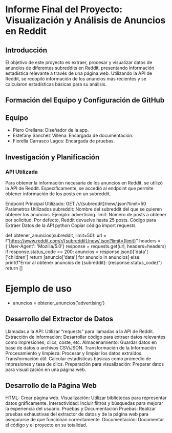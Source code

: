 # Informe Final del Proyecto: Visualización y Análisis de Anuncios en Reddit
## Introducción
El objetivo de este proyecto es extraer, procesar y visualizar datos de anuncios de diferentes subreddits en Reddit, presentando información estadística relevante a través de una página web. Utilizando la API de Reddit, se recopiló información de los anuncios más recientes y se calcularon estadísticas básicas para su análisis.

## Formación del Equipo y Configuración de GitHub
## Equipo
- Piero Orellana: Diseñador de la app.
- Estefany Sanchez Villena: Encargada de documentación.
- Fiorella Carrasco Lagos: Encargada de pruebas.
## Investigación y Planificación
### API Utilizada
Para obtener la información necesaria de los anuncios en Reddit, se utilizó la API de Reddit. Específicamente, se accedió al endpoint que permite obtener información de los posts en un subreddit.

Endpoint Principal Utilizado:
GET /r/{subreddit}/new/.json?limit=50
Parámetros Utilizados
subreddit: Nombre del subreddit del que se quieren obtener los anuncios. Ejemplo: advertising.
limit: Número de posts a obtener por solicitud. Por defecto, Reddit devuelve hasta 25 posts.
Código para Extraer Datos de la API
python
Copiar código
import requests

def obtener_anuncios(subreddit, limit=50):
    url = f"https://www.reddit.com/r/{subreddit}/new/.json?limit={limit}"
    headers = {'User-Agent': 'Mozilla/5.0'}
    response = requests.get(url, headers=headers)
    if response.status_code == 200:
        anuncios = response.json()['data']['children']
        return [anuncio['data'] for anuncio in anuncios]
    else:
        print(f"Error al obtener anuncios de {subreddit}: {response.status_code}")
        return []

# Ejemplo de uso
- anuncios = obtener_anuncios('advertising')
## Desarrollo del Extractor de Datos
Llamadas a la API: Utilizar “requests” para llamadas a la API de Reddit.
Extracción de información: Desarrollar código para extraer datos relevantes como impresiones, clics, coste, etc.
Almacenamiento: Guardar datos en base de datos o archivos CSV/JSON.
Transformación de la Información
Procesamiento y limpieza: Procesar y limpiar los datos extraídos.
Transformación útil: Calcular estadísticas básicas como promedio de impresiones y tasa de clics.
Preparación para visualización: Preparar datos para visualización en una página web.
## Desarrollo de la Página Web
HTML: Crear página web.
Visualización: Utilizar bibliotecas para representar datos gráficamente.
Interactividad: Incluir filtros y búsquedas para mejorar la experiencia del usuario.
Pruebas y Documentación
Pruebas: Realizar pruebas exhaustivas del extractor de datos y de la página web para asegurarse de que funcionan correctamente.
Documentación: Documentar el código y el proyecto en su totalidad.

